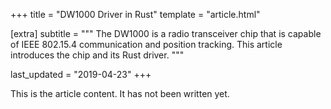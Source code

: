 +++
title    = "DW1000 Driver in Rust"
template = "article.html"

[extra]
subtitle = """
The DW1000 is a radio transceiver chip that is capable of IEEE 802.15.4 communication and position tracking. This article introduces the chip and its Rust driver.
"""

last_updated = "2019-04-23"
+++

This is the article content. It has not been written yet.
